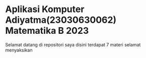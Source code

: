 # Aplikasi Komputer Adiyatma(23030630062) Matematika B 2023
Selamat datang di repositori saya disini terdapat 7 materi selamat menyaksikan
